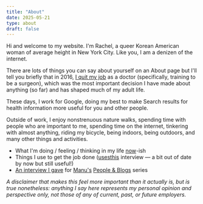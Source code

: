 ```yaml
---
title: "About"
date: 2025-05-21
type: about
draft: false
---
```


<div class="headline">Hi and welcome to my website. I'm Rachel, a queer Korean American woman of average height in New York City. Like you, I am a denizen of the internet.</div>

There are lots of things you can say about yourself on an About page but I'll tell you briefly that in 2016, <a href="https://www.theguardian.com/commentisfree/2016/jun/15/i-quit-medicine-heres-what-future-doctors-should-know">I quit my job</a> as a doctor (specifically, training to be a surgeon), which was the most important decision I have made about anything (so far) and has shaped much of my adult life. 

These days, I work for Google, doing my best to make Search results for health information more useful for you and other people.

Outside of work, I enjoy nonstrenuous nature walks, spending time with people who are important to me, spending time on the internet, tinkering with almost anything, riding my bicycle, being indoors, being outdoors, and many other things and activities.

* What I'm doing / feeling / thinking in my life [now](/now)-ish
* Things I use to get the job done ([usesthis](https://usesthis.com/interviews/rachel.j.kwon) interview — a bit out of date by now but still useful!)
* [An interview I gave](https://manuelmoreale.com/pb-rachel-j-kwon) for [Manu's](https://manuelmoreale.com/) [People & Blogs](https://peopleandblogs.com/) series

_A disclaimer that makes this feel more important than it actually is, but is true nonetheless: anything I say here represents my personal opinion and perspective only, not those of any of current, past, or future employers._